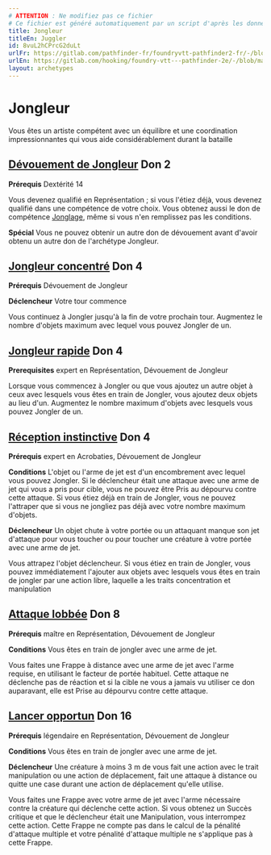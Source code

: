 ```yaml
---
# ATTENTION : Ne modifiez pas ce fichier
# Ce fichier est généré automatiquement par un script d'après les données du module Foundry VTT officiel et de sa traduction
title: Jongleur
titleEn: Juggler
id: 8vuL2hCPrcG2duLt
urlFr: https://gitlab.com/pathfinder-fr/foundryvtt-pathfinder2-fr/-/blob/master/data/archetypes/8vuL2hCPrcG2duLt.htm
urlEn: https://gitlab.com/hooking/foundry-vtt---pathfinder-2e/-/blob/master/packs/data/archetypes.db/juggler.json
layout: archetypes
---
```

# Jongleur

Vous êtes un artiste compétent avec un équilibre et une coordination impressionnantes qui vous aide considérablement durant la bataille

## [Dévouement de Jongleur](../dons/dévouement-du-jongleur.md) Don 2

**Prérequis** Dextérité 14

Vous devenez qualifié en Représentation ; si vous l'étiez déjà, vous devenez qualifié dans une compétence de votre choix. Vous obtenez aussi le don de compétence [Jonglage](../dons/jonglage.md), même si vous n'en remplissez pas les conditions.

**Spécial** Vous ne pouvez obtenir un autre don de dévouement avant d'avoir obtenu un autre don de l'archétype Jongleur.

## [Jongleur concentré](../dons/jongleur-concentré.md) Don 4

**Prérequis** Dévouement de Jongleur

**Déclencheur** Votre tour commence

Vous continuez à Jongler jusqu'à la fin de votre prochain tour. Augmentez le nombre d'objets maximum avec lequel vous pouvez Jongler de un.

## [Jongleur rapide](../dons/jongleur-rapide.md) Don 4

**Prerequisites** expert en Représentation, Dévouement de Jongleur

Lorsque vous commencez à Jongler ou que vous ajoutez un autre objet à ceux avec lesquels vous êtes en train de Jongler, vous ajoutez deux objets au lieu d'un. Augmentez le nombre maximum d'objets avec lesquels vous pouvez Jongler de un.

## [Réception instinctive](../dons/réception-instinctive.md) Don 4

**Prérequis** expert en Acrobaties, Dévouement de Jongleur

**Conditions** L'objet ou l'arme de jet est d'un encombrement avec lequel vous pouvez Jongler. Si le déclencheur était une attaque avec une arme de jet qui vous a pris pour cible, vous ne pouvez être Pris au dépourvu contre cette attaque. Si vous étiez déjà en train de Jongler, vous ne pouvez l'attraper que si vous ne jongliez pas déjà avec votre nombre maximum d'objets.

  
**Déclencheur** Un objet chute à votre portée ou un attaquant manque son jet d'attaque pour vous toucher ou pour toucher une créature à votre portée avec une arme de jet.

Vous attrapez l'objet déclencheur. Si vous étiez en train de Jongler, vous pouvez immédiatement l'ajouter aux objets avec lesquels vous êtes en train de jongler par une action libre, laquelle a les traits concentration et manipulation

## [Attaque lobbée](../dons/attaque-lobbée.md) Don 8

**Prérequis** maître en Représentation, Dévouement de Jongleur

**Conditions** Vous êtes en train de jongler avec une arme de jet.

Vous faites une Frappe à distance avec une arme de jet avec l'arme requise, en utilisant le facteur de portée habituel. Cette attaque ne déclenche pas de réaction et si la cible ne vous a jamais vu utiliser ce don auparavant, elle est Prise au dépourvu contre cette attaque.

## [Lancer opportun](../dons/lancer-opportun.md) Don 16

**Prérequis** légendaire en Représentation, Dévouement de Jongleur

**Conditions** Vous êtes en train de jongler avec une arme de jet.

**Déclencheur** Une créature à moins 3 m de vous fait une action avec le trait manipulation ou une action de déplacement, fait une attaque à distance ou quitte une case durant une action de déplacement qu'elle utilise.

Vous faites une Frappe avec votre arme de jet avec l'arme nécessaire contre la créature qui déclenche cette action. Si vous obtenez un Succès critique et que le déclencheur était une Manipulation, vous interrompez cette action. Cette Frappe ne compte pas dans le calcul de la pénalité d'attaque multiple et votre pénalité d'attaque multiple ne s'applique pas à cette Frappe.
